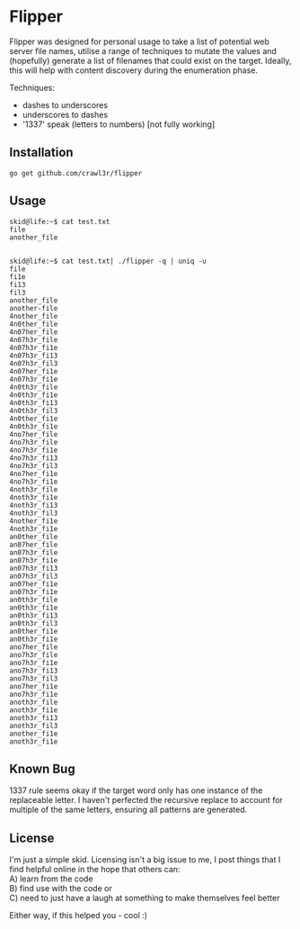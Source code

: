 # Flipper
  
Flipper was designed for personal usage to take a list of potential web server file names, utilise a range of techniques to mutate the values and (hopefully) generate a list of filenames that could exist on the target. Ideally, this will help with content discovery during the enumeration phase.  

Techniques:  
* dashes to underscores
* underscores to dashes
* '1337' speak (letters to numbers) [not fully working]
  
## Installation  
  
```
go get github.com/crawl3r/flipper    
```
  
## Usage  
  
```
skid@life:~$ cat test.txt 
file
another_file


skid@life:~$ cat test.txt| ./flipper -q | uniq -u
file
fi1e
fi13
fil3
another_file
another-file
4nother_file
4n0ther_file
4n07her_file
4n07h3r_file
4n07h3r_fi1e
4n07h3r_fi13
4n07h3r_fil3
4n07her_fi1e
4n07h3r_fi1e
4n0th3r_file
4n0th3r_fi1e
4n0th3r_fi13
4n0th3r_fil3
4n0ther_fi1e
4n0th3r_fi1e
4no7her_file
4no7h3r_file
4no7h3r_fi1e
4no7h3r_fi13
4no7h3r_fil3
4no7her_fi1e
4no7h3r_fi1e
4noth3r_file
4noth3r_fi1e
4noth3r_fi13
4noth3r_fil3
4nother_fi1e
4noth3r_fi1e
an0ther_file
an07her_file
an07h3r_file
an07h3r_fi1e
an07h3r_fi13
an07h3r_fil3
an07her_fi1e
an07h3r_fi1e
an0th3r_file
an0th3r_fi1e
an0th3r_fi13
an0th3r_fil3
an0ther_fi1e
an0th3r_fi1e
ano7her_file
ano7h3r_file
ano7h3r_fi1e
ano7h3r_fi13
ano7h3r_fil3
ano7her_fi1e
ano7h3r_fi1e
anoth3r_file
anoth3r_fi1e
anoth3r_fi13
anoth3r_fil3
another_fi1e
anoth3r_fi1e 
```

## Known Bug  
  
1337 rule seems okay if the target word only has one instance of the replaceable letter. I haven't perfected the recursive replace to account for multiple of the same letters, ensuring all patterns are generated.  
  
## License  
  
I'm just a simple skid. Licensing isn't a big issue to me, I post things that I find helpful online in the hope that others can:  
A) learn from the code  
B) find use with the code or  
C) need to just have a laugh at something to make themselves feel better  
  
Either way, if this helped you - cool :)  
